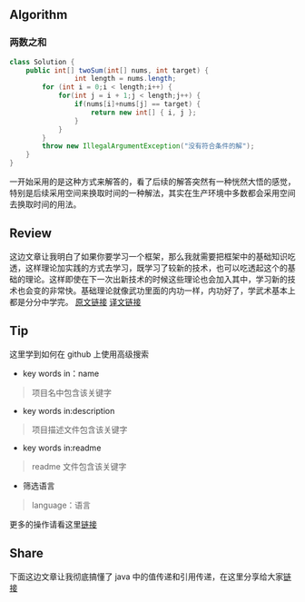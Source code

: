 ## Algorithm
### 两数之和

```java
class Solution {
    public int[] twoSum(int[] nums, int target) {
                int length = nums.length;
        for (int i = 0;i < length;i++) {
            for(int j = i + 1;j < length;j++) {
                if(nums[i]+nums[j] == target) {
                    return new int[] { i, j };
                }
            }
        }
        throw new IllegalArgumentException("没有符合条件的解");
    }
}
```
一开始采用的是这种方式来解答的，看了后续的解答突然有一种恍然大悟的感觉，特别是后续采用空间来换取时间的一种解法，其实在生产环境中多数都会采用空间去换取时间的用法。
##  Review
这边文章让我明白了如果你要学习一个框架，那么我就需要把框架中的基础知识吃透，这样理论加实践的方式去学习，既学习了较新的技术，也可以吃透起这个的基础的理论。这样即使在下一次出新技术的时候这些理论也会加入其中，学习新的技术也会变的非常快。基础理论就像武功里面的内功一样，内功好了，学武术基本上都是分分中学完。
[原文链接](https://sizovs.net/2018/12/17/stop-learning-frameworks/)
[译文链接](https://zhuanlan.zhihu.com/p/52814937#at?hmsr=toutiao.io&utm_medium=toutiao.io&utm_source=toutiao.io)
## Tip
这里学到如何在 github 上使用高级搜索

- key words in：name
> 项目名中包含该关键字
- key words in:description
> 项目描述文件包含该关键字
- key words in:readme
> readme 文件包含该关键字
- 筛选语言
> language：语言

更多的操作请看这里[链接](http://note.youdao.com/noteshare?id=8fcb4aae9995f40d038746067b0f4e1a)

## Share

下面这边文章让我彻底搞懂了 java 中的值传递和引用传递，在这里分享给大家[链接](http://note.youdao.com/noteshare?id=5740cdc9a9662f584972899649de4b4f)
